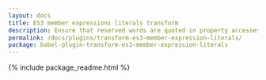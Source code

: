 ```yaml
---
layout: docs
title: ES3 member expressions literals transform
description: Ensure that reserved words are quoted in property accesses
permalink: /docs/plugins/transform-es3-member-expression-literals/
package: babel-plugin-transform-es3-member-expression-literals
---
```


{% include package_readme.html %}
